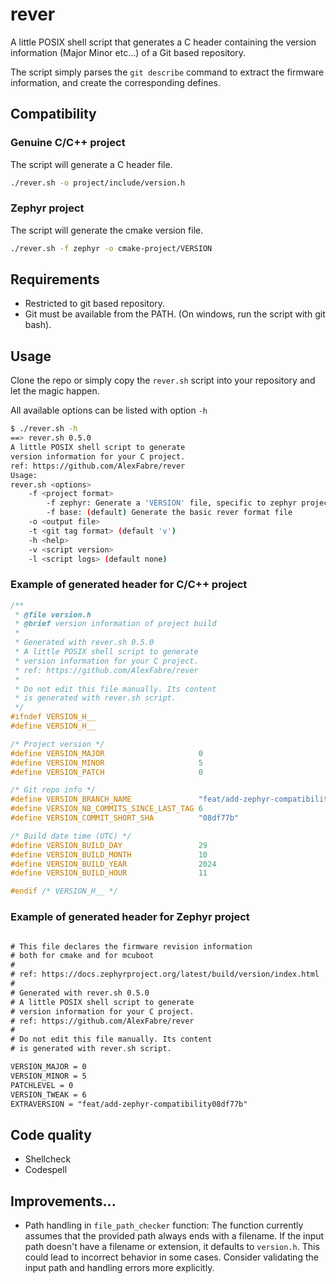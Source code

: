 # rever

A little POSIX shell script that generates a C header containing the version information (Major Minor etc...) of a Git based repository.

The script simply parses the `git describe` command to extract the firmware information, and create the corresponding defines.

## Compatibility

### Genuine C/C++ project

The script will generate a C header file.

```sh
./rever.sh -o project/include/version.h
```

### Zephyr project

The script will generate the cmake version file.

```sh
./rever.sh -f zephyr -o cmake-project/VERSION
```

## Requirements

- Restricted to git based repository.
- Git must be available from the PATH. (On windows, run the script with git bash).

## Usage

Clone the repo or simply copy the `rever.sh` script into your repository and let the magic happen.

All available options can be listed with option `-h`

~~~sh
$ ./rever.sh -h
==> rever.sh 0.5.0
A little POSIX shell script to generate
version information for your C project.
ref: https://github.com/AlexFabre/rever
Usage:
rever.sh <options>
    -f <project format>
        -f zephyr: Generate a 'VERSION' file, specific to zephyr projects
        -f base: (default) Generate the basic rever format file
    -o <output file>
    -t <git tag format> (default 'v')
    -h <help>
    -v <script version>
    -l <script logs> (default none)
~~~

### Example of generated header for C/C++ project

~~~c
/**
 * @file version.h
 * @brief version information of project build
 *
 * Generated with rever.sh 0.5.0
 * A little POSIX shell script to generate
 * version information for your C project.
 * ref: https://github.com/AlexFabre/rever
 *
 * Do not edit this file manually. Its content
 * is generated with rever.sh script.
 */
#ifndef VERSION_H__
#define VERSION_H__

/* Project version */
#define VERSION_MAJOR                     0
#define VERSION_MINOR                     5
#define VERSION_PATCH                     0

/* Git repo info */
#define VERSION_BRANCH_NAME               "feat/add-zephyr-compatibility"
#define VERSION_NB_COMMITS_SINCE_LAST_TAG 6
#define VERSION_COMMIT_SHORT_SHA          "08df77b"

/* Build date time (UTC) */
#define VERSION_BUILD_DAY                 29
#define VERSION_BUILD_MONTH               10
#define VERSION_BUILD_YEAR                2024
#define VERSION_BUILD_HOUR                11

#endif /* VERSION_H__ */

~~~

### Example of generated header for Zephyr project

~~~txt

# This file declares the firmware revision information
# both for cmake and for mcuboot
#
# ref: https://docs.zephyrproject.org/latest/build/version/index.html
#
# Generated with rever.sh 0.5.0
# A little POSIX shell script to generate
# version information for your C project.
# ref: https://github.com/AlexFabre/rever
#
# Do not edit this file manually. Its content
# is generated with rever.sh script.

VERSION_MAJOR = 0
VERSION_MINOR = 5
PATCHLEVEL = 0
VERSION_TWEAK = 6
EXTRAVERSION = "feat/add-zephyr-compatibility08df77b"

~~~

## Code quality
- Shellcheck
- Codespell

## Improvements...

* Path handling in `file_path_checker` function: The function currently assumes that the provided path always ends with a filename. If the input path doesn't have a filename or extension, it defaults to `version.h`. This could lead to incorrect behavior in some cases. Consider validating the input path and handling errors more explicitly.
